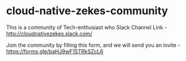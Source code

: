 # cloud-native-zekes-community

This is a community of Tech-enthusiast who 
Slack Channel Link - http://cloudnativezekes.slack.com/

Join the community by filling this form, and we will send you an invite - 
https://forms.gle/baHJ9wF1STRkSZcL6




